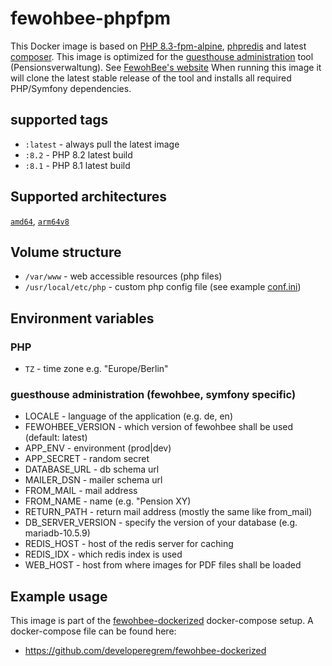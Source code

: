 

# fewohbee-phpfpm

This Docker image is based on [PHP 8.3-fpm-alpine](https://hub.docker.com/_/php/), [phpredis](https://github.com/phpredis/phpredis) and latest [composer](https://hub.docker.com/_/composer).
This image is optimized for the [guesthouse administration](https://github.com/developeregrem/fewohbee) tool (Pensionsverwaltung). See [FewohBee's website](https://www.fewohbee.de)
When running this image it will clone the latest stable release of the tool and installs all required PHP/Symfony dependencies.

## supported tags
 - `:latest` - always pull the latest image
 - `:8.2` - PHP 8.2 latest build
 - `:8.1` - PHP 8.1 latest build

## Supported architectures  
[`amd64`](https://hub.docker.com/r/amd64/php/), [`arm64v8`](https://hub.docker.com/r/arm64v8/php/)
		
## Volume structure

 - `/var/www` - web accessible resources (php files)
 - `/usr/local/etc/php` - custom php config file (see example [conf.ini](https://github.com/developeregrem/fewohbee-dockerized/blob/master/conf/php/conf.ini))

## Environment variables

### PHP
 - `TZ` - time zone e.g. "Europe/Berlin"

### guesthouse administration (fewohbee, symfony specific)

- LOCALE - language of the application (e.g. de, en)
- FEWOHBEE_VERSION - which version of fewohbee shall be used (default: latest)
- APP_ENV - environment (prod|dev)
- APP_SECRET - random secret
- DATABASE_URL - db schema url
- MAILER_DSN - mailer schema url
- FROM_MAIL - mail address
- FROM_NAME - name (e.g. "Pension XY)
- RETURN_PATH - return mail address (mostly the same like from_mail)
- DB_SERVER_VERSION - specify the version of your database (e.g. mariadb-10.5.9)
- REDIS_HOST - host of the redis server for caching
- REDIS_IDX - which redis index is used
- WEB_HOST - host from where images for PDF files shall be loaded
 
## Example usage

This image is part of the [fewohbee-dockerized](https://github.com/developeregrem/fewohbee-dockerized) docker-compose setup. A docker-compose file can be found here:

- https://github.com/developeregrem/fewohbee-dockerized
